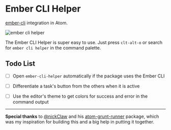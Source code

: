 # Ember CLI Helper

[ember-cli]() integration in Atom.

![ember cli helper](http://cl.ly/VPPy/Screen%20Shot%202014-05-07%20at%206.10.43%20PM.png)

The Ember CLI Helper is super easy to use.  Just press `clt-alt-o` or search
for `ember cli helper` in the command palette.

## Todo List

- [ ] Open `ember-cli-helper` automatically if the package uses the Ember CLI
- [ ] Differentiate a task's button from the others when it is active
- [ ] Use the editor's theme to get colors for success and error in the command output


***

**Special thanks** to [@nickClaw](https://github.com/nickclaw/) and his
[atom-grunt-runner](https://github.com/nickclaw/atom-grunt-runner)
package, which was my inspiration for building this and a big help in putting it
together.
